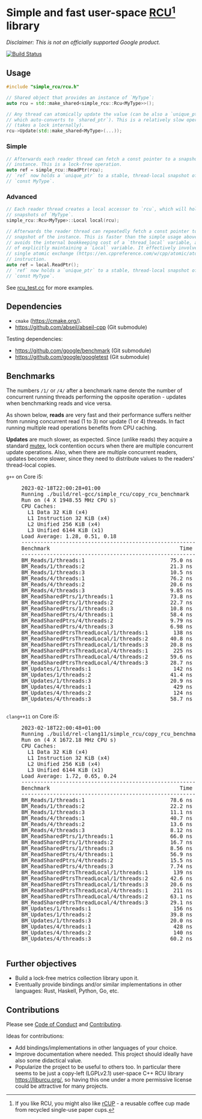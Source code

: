 # Simple and fast user-space [RCU](Read-Copy-Update)[^1] library

[RCU]: https://en.wikipedia.org/wiki/Read-copy-update

[^1]: If you like RCU, you might also like [rCUP](https://circularandco.com/shop/reusables/circular-reusable-coffee-cup) - a reusable coffee cup made from recycled single-use paper cups.

_*Disclaimer:* This is not an officially supported Google product._

[![Build Status](https://app.travis-ci.com/ppetr/lockfree-userspace-rcu.svg?branch=main)](https://app.travis-ci.com/ppetr/lockfree-userspace-rcu)

## Usage

```c++
#include "simple_rcu/rcu.h"

// Shared object that provides an instance of `MyType`:
auto rcu = std::make_shared<simple_rcu::Rcu<MyType>>();

// Any thread can atomically update the value (can be also a `unique_ptr`,
// which auto-converts to `shared_ptr`). This is a relatively slow operation
// (takes a lock internally).
rcu->Update(std::make_shared<MyType>(...));
```

### Simple

```c++
// Afterwards each reader thread can fetch a const pointer to a snapshot of the
// instance. This is a lock-free operation.
auto ref = simple_rcu::ReadPtr(rcu);
// `ref` now holds a `unique_ptr` to a stable, thread-local snapshot of
// `const MyType`.
```

### Advanced

```c++
// Each reader thread creates a local accessor to `rcu`, which will hold
// snapshots of `MyType`.
simple_rcu::Rcu<MyType>::Local local(rcu);

// Afterwards the reader thread can repeatedly fetch a const pointer to a
// snapshot of the instance. This is faster than the simple usage above, since it
// avoids the internal bookkeeping cost of a `thread_local` variable, at the cost
// of explicitly maintaining a `Local` variable. It effectively involves only a
// single atomic exchange (https://en.cppreference.com/w/cpp/atomic/atomic/exchange)
// instruction.
auto ref = local.ReadPtr();
// `ref` now holds a `unique_ptr` to a stable, thread-local snapshot of
// `const MyType`.
```

See [rcu_test.cc](simple_rcu/rcu_test.cc) for more examples.

## Dependencies

- `cmake` (https://cmake.org/).
- https://github.com/abseil/abseil-cpp (Git submodule)

Testing dependencies:

- https://github.com/google/benchmark (Git submodule)
- https://github.com/google/googletest (Git submodule)

## Benchmarks

The numbers `/1/` or `/4/` after a benchmark name denote the number of
concurrent running threads performing the opposite operation - updates when
benchmarking reads and vice versa.

As shown below, **reads** are very fast and their performance suffers neither
from running concurrent read (1 to 3) nor update (1 or 4) threads. In fact
running multiple read operations benefits from CPU caching.

**Updates** are much slower, as expected. Since (unlike reads) they acquire a
standard [mutex](https://abseil.io/docs/cpp/guides/synchronization), lock
contention occurs when there are multiple concurrent update operations. Also,
when there are multiple concurrent readers, updates become slower, since they
need to distribute values to the readers' thread-local copies.

<dl>
<dt><code>g++</code> on Core i5:</dt>
  <dd>
    <pre>
2023-02-18T22:00:28+01:00
Running ./build/rel-gcc/simple_rcu/copy_rcu_benchmark
Run on (4 X 1948.55 MHz CPU s)
CPU Caches:
  L1 Data 32 KiB (x4)
  L1 Instruction 32 KiB (x4)
  L2 Unified 256 KiB (x4)
  L3 Unified 6144 KiB (x1)
Load Average: 1.28, 0.51, 0.18
-----------------------------------------------------------------------------------
Benchmark                                         Time             CPU   Iterations
-----------------------------------------------------------------------------------
BM_Reads/1/threads:1                           75.0 ns         75.0 ns      9351178
BM_Reads/1/threads:2                           21.3 ns         42.7 ns     16485720
BM_Reads/1/threads:3                           10.5 ns         31.6 ns     22134405
BM_Reads/4/threads:1                           76.2 ns         76.1 ns     10649990
BM_Reads/4/threads:2                           20.6 ns         41.2 ns     16721828
BM_Reads/4/threads:3                           9.85 ns         28.6 ns     23047518
BM_ReadSharedPtrs/1/threads:1                  73.8 ns         73.8 ns      8486246
BM_ReadSharedPtrs/1/threads:2                  22.7 ns         45.3 ns     16267454
BM_ReadSharedPtrs/1/threads:3                  10.8 ns         32.5 ns     23683905
BM_ReadSharedPtrs/4/threads:1                  58.4 ns         58.3 ns     10000000
BM_ReadSharedPtrs/4/threads:2                  9.79 ns         19.5 ns     33210820
BM_ReadSharedPtrs/4/threads:3                  6.98 ns         20.7 ns     34201104
BM_ReadSharedPtrsThreadLocal/1/threads:1        138 ns          138 ns      4368834
BM_ReadSharedPtrsThreadLocal/1/threads:2       40.8 ns         81.6 ns      7483130
BM_ReadSharedPtrsThreadLocal/1/threads:3       20.8 ns         62.5 ns     11944542
BM_ReadSharedPtrsThreadLocal/4/threads:1        225 ns          224 ns      3341196
BM_ReadSharedPtrsThreadLocal/4/threads:2       59.6 ns          118 ns      5889856
BM_ReadSharedPtrsThreadLocal/4/threads:3       28.7 ns         79.5 ns      9460413
BM_Updates/1/threads:1                          142 ns          142 ns      4936095
BM_Updates/1/threads:2                         41.4 ns         82.8 ns      8346928
BM_Updates/1/threads:3                         20.9 ns         62.7 ns     10951884
BM_Updates/4/threads:1                          429 ns          366 ns      1940278
BM_Updates/4/threads:2                          124 ns          191 ns      3787492
BM_Updates/4/threads:3                         58.7 ns          130 ns      5482329
    </pre>
  </dd>
<dt><code>clang++11</code> on Core i5:</dt>
  <dd>
    <pre>
2023-02-18T22:00:48+01:00
Running ./build/rel-clang11/simple_rcu/copy_rcu_benchmark
Run on (4 X 1672.18 MHz CPU s)
CPU Caches:
  L1 Data 32 KiB (x4)
  L1 Instruction 32 KiB (x4)
  L2 Unified 256 KiB (x4)
  L3 Unified 6144 KiB (x1)
Load Average: 1.72, 0.65, 0.24
-----------------------------------------------------------------------------------
Benchmark                                         Time             CPU   Iterations
-----------------------------------------------------------------------------------
BM_Reads/1/threads:1                           78.6 ns         78.6 ns      8424422
BM_Reads/1/threads:2                           22.2 ns         44.3 ns     15918648
BM_Reads/1/threads:3                           11.1 ns         33.2 ns     21533877
BM_Reads/4/threads:1                           40.7 ns         40.7 ns     17636729
BM_Reads/4/threads:2                           13.6 ns         27.1 ns     25246078
BM_Reads/4/threads:3                           8.12 ns         21.9 ns     30000000
BM_ReadSharedPtrs/1/threads:1                  66.0 ns         66.0 ns     10045400
BM_ReadSharedPtrs/1/threads:2                  16.7 ns         33.4 ns     15681908
BM_ReadSharedPtrs/1/threads:3                  8.56 ns         25.7 ns     29815704
BM_ReadSharedPtrs/4/threads:1                  56.9 ns         56.9 ns     12850586
BM_ReadSharedPtrs/4/threads:2                  15.5 ns         31.0 ns     19309028
BM_ReadSharedPtrs/4/threads:3                  7.74 ns         23.1 ns     31823679
BM_ReadSharedPtrsThreadLocal/1/threads:1        139 ns          138 ns      4982242
BM_ReadSharedPtrsThreadLocal/1/threads:2       42.6 ns         85.3 ns      8344010
BM_ReadSharedPtrsThreadLocal/1/threads:3       20.6 ns         61.8 ns     10024821
BM_ReadSharedPtrsThreadLocal/4/threads:1        211 ns          211 ns      3380917
BM_ReadSharedPtrsThreadLocal/4/threads:2       63.1 ns          125 ns      6312482
BM_ReadSharedPtrsThreadLocal/4/threads:3       29.1 ns         81.4 ns      9623721
BM_Updates/1/threads:1                          156 ns          156 ns      4479429
BM_Updates/1/threads:2                         39.8 ns         79.6 ns      9281536
BM_Updates/1/threads:3                         20.0 ns         59.9 ns     11436756
BM_Updates/4/threads:1                          428 ns          354 ns      2005830
BM_Updates/4/threads:2                          140 ns          182 ns      3817828
BM_Updates/4/threads:3                         60.2 ns          131 ns      5655744
    </pre>
  </dd>
</dl>

## Further objectives

- Build a lock-free metrics collection library upon it.
- Eventually provide bindings and/or similar implementations in other
  languages: Rust, Haskell, Python, Go, etc.

## Contributions

Please see [Code of Conduct](docs/code-of-conduct.md) and [Contributing](docs/contributing.md).

Ideas for contributions:

- Add bindings/implementations in other languages of your choice.
- Improve documentation where needed. This project should ideally have also
  some didactical value.
- Popularize the project to be useful to others too. In particular there seems
  to be just a copy-left (LGPLv2.1) user-space C++ RCU library
  https://liburcu.org/, so having this one under a more permissive license could
  be attractive for many projects.
